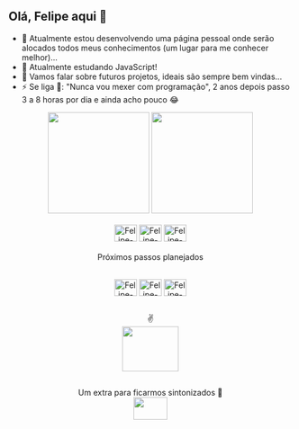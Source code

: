 ## Olá, Felipe aqui 👋

- 🔭 Atualmente estou desenvolvendo uma página pessoal onde serão alocados todos meus conhecimentos (um lugar para me conhecer melhor)...
- 🌱 Atualmente estudando JavaScript!
- 💬 Vamos falar sobre futuros projetos, ideais são sempre bem vindas...
- ⚡ Se liga 👀: "Nunca vou mexer com programação", 2 anos depois passo 3 a 8 horas por dia e ainda acho pouco 😂

<div align="center">
  <img height="180em" src="https://github-readme-stats.vercel.app/api?username=Felipe-Emanuel&count_private=true&show_icons=true&theme=gruvbox">
  <img height="180em" src="https://github-readme-stats.vercel.app/api/top-langs/?username=Felipe-Emanuel&langs_count=16&theme=gruvbox&layout=compact">
</div>

<div align="center" style="display: inline_block"><br>
  <img align="center" alt="Felipe-HTML" height="30" width="40" src="https://cdn.jsdelivr.net/gh/devicons/devicon/icons/html5/html5-original.svg" />
  <img align="center" alt="Felipe-CSS" height="30" width="40" src="https://cdn.jsdelivr.net/gh/devicons/devicon/icons/css3/css3-original.svg" />
  <img align="center" alt="Felipe-JavaScript" height="30" width="40" src="https://cdn.jsdelivr.net/gh/devicons/devicon/icons/javascript/javascript-original.svg"/>
</div>

####
<p align="center"> Próximos passos planejados <p>
<div align="center" style="display: inline_block"><br>
  <img align="center" alt="Felipe-TypeScript" height="30" width="40" src="https://cdn.jsdelivr.net/gh/devicons/devicon/icons/typescript/typescript-original.svg"/>
  <img align="center" alt="Felipe-React" height="30" width="40" src="https://cdn.jsdelivr.net/gh/devicons/devicon/icons/react/react-original.svg"/>
  <img align="center" alt="Felipe-Dot-Net" height="30" width="40" src="https://cdn.jsdelivr.net/gh/devicons/devicon/icons/dot-net/dot-net-original.svg" />
</div>

 ##
<div align="center">
  <div align="center">
    ✌
 </div>
  <a href="https://www.linkedin.com/in/felipe-sullivan-70383624b/" target="_blank">
    <img height="80" width="100" src="https://cdn.jsdelivr.net/gh/devicons/devicon/icons/linkedin/linkedin-original-wordmark.svg"/>
  </a>
</div>

##
<div align="center">
  <div align="center">
    Um extra para ficarmos sintonizados 👀<br>
 </div>
 <a href="https:https://open.spotify.com/playlist/5em1d9isMr8xGONJJGjfRj?si=7a0d2b3a9e8e401b" target="_blank">
  <img height="40" width="60" src="https://upload.wikimedia.org/wikipedia/commons/8/84/Spotify_icon.svg"/>
</a>
